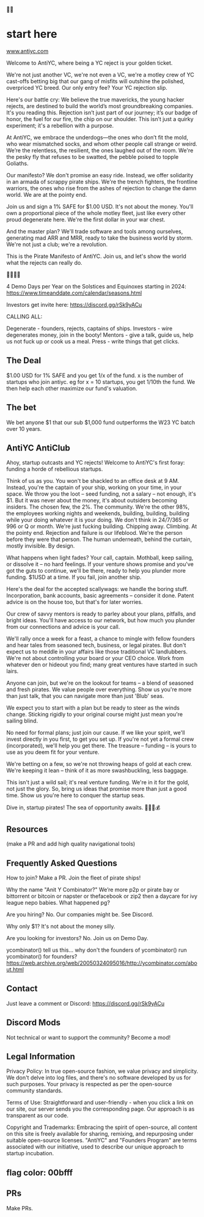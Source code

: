 🏴‍☠️

# start here

www.antiyc.com

Welcome to AntiYC, where being a YC reject is your golden ticket.

We're not just another VC, we're not even a VC, we're a motley crew of YC cast-offs betting big that our gang of misfits will outshine the polished, overpriced YC breed. Our only entry fee? Your YC rejection slip.

Here's our battle cry: We believe the true mavericks, the young hacker rejects, are destined to build the world’s most groundbreaking companies. It's you reading this. Rejection isn’t just part of our journey; it’s our badge of honor, the fuel for our fire, the chip on our shoulder. This isn’t just a quirky experiment; it's a rebellion with a purpose.

At AntiYC, we embrace the underdogs—the ones who don’t fit the mold, who wear mismatched socks, and whom other people call strange or weird. We’re the relentless, the resilient, the ones laughed out of the room. We're the pesky fly that refuses to be swatted, the pebble poised to topple Goliaths.

Our manifesto? We don't promise an easy ride. Instead, we offer solidarity in an armada of scrappy pirate ships. We're the trench fighters, the frontline warriors, the ones who rise from the ashes of rejection to change the damn world. We are at the pointy end.

Join us and sign a 1% SAFE for $1.00 USD. It's not about the money. You'll own a proportional piece of the whole motley fleet, just like every other proud degenerate here. We're the first dollar in your war chest.

And the master plan? We'll trade software and tools among ourselves, generating mad ARR and MRR, ready to take the business world by storm. We're not just a club; we're a revolution.

This is the Pirate Manifesto of AntiYC. Join us, and let's show the world what the rejects can really do.

🏴‍☠️💥🚀

4 Demo Days per Year on the Solstices and Equinoxes starting in 2024: https://www.timeanddate.com/calendar/seasons.html

Investors get invite here: https://discord.gg/rSk9yACu


CALLING ALL:

Degenerate - founders, rejects, captains of ships.
Investors - wire degenerates money, join in the booty!
Mentors - give a talk, guide us, help us not fuck up or cook us a meal.
Press - write things that get clicks.

## The Deal
$1.00 USD for 1% SAFE and you get 1/x of the fund. x is the number of startups who join antiyc. eg for x = 10 startups, you get 1/10th the fund. We then help each other maximize our fund's valuation.

## The bet
We bet anyone $1 that our sub $1,000 fund outperforms the W23 YC batch over 10 years.

## AntiYC AntiClub

Ahoy, startup outcasts and YC rejects! Welcome to AntiYC's first foray: funding a horde of rebellious startups.

Think of us as you. You won't be shackled to an office desk at 9 AM. Instead, you're the captain of your ship, working on your time, in your space. We throw you the loot – seed funding, not a salary – not enough, it's $1. But it was never about the money, it's about outsiders becoming insiders. The chosen few, the 2%. The community. We're the other 98%, the employees working nights and weekends, building, building, building while your doing whatever it is your doing. We don't think in 24/7/365 or 996 or Q or month. We're just fucking building. Chipping away. Climbing. At the pointy end. Rejection and failure is our lifeblood. We're the person before they were that person. The human underneath, behind the curtain, mostly invisible. By design.

What happens when light fades? Your call, captain. Mothball, keep sailing, or dissolve it – no hard feelings. If your venture shows promise and you've got the guts to continue, we'll be there, ready to help you plunder more funding. $1USD at a time. If you fail, join another ship.

Here's the deal for the accepted scallywags: we handle the boring stuff. Incorporation, bank accounts, basic agreements – consider it done. Patent advice is on the house too, but that's for later worries.

Our crew of savvy mentors is ready to parley about your plans, pitfalls, and bright ideas. You'll have access to our network, but how much you plunder from our connections and advice is your call.

We'll rally once a week for a feast, a chance to mingle with fellow founders and hear tales from seasoned tech, business, or legal pirates. But don't expect us to meddle in your affairs like those traditional VC landlubbers. We're not about controlling your board or your CEO choice. Work from whatever den or hideout you find; many great ventures have started in such lairs.

Anyone can join, but we're on the lookout for teams – a blend of seasoned and fresh pirates. We value people over everything. Show us you're more than just talk, that you can navigate more than just 'Blub' seas.

We expect you to start with a plan but be ready to steer as the winds change. Sticking rigidly to your original course might just mean you're sailing blind.

No need for formal plans; just join our cause. If we like your spirit, we'll invest directly in you first, to get you set up. If you're not yet a formal crew (incorporated), we'll help you get there. The treasure – funding – is yours to use as you deem fit for your venture.

We're betting on a few, so we're not throwing heaps of gold at each crew. We're keeping it lean – think of it as more swashbuckling, less baggage.

This isn't just a wild sail; it's real venture funding. We're in it for the gold, not just the glory. So, bring us ideas that promise more than just a good time. Show us you're here to conquer the startup seas.

Dive in, startup pirates! The sea of opportunity awaits. 🏴‍☠️🚀💰

## Resources
(make a PR and add high quality navigational tools)


## Frequently Asked Questions

How to join?
Make a PR. Join the fleet of pirate ships!

Why the name "Anit Y Combinator?"
We’re more p2p or pirate bay or bittorrent or bitcoin or napster or thefacebook or zip2 then a daycare for ivy league nepo babies. What happened pg?

Are you hiring?
No. Our companies might be. See Discord.

Why only $1?
It's not about the money silly.

Are you looking for investors?
No. Join us on Demo Day.

ycombinator()
tell us this... why don't the founders of ycombinator() run ycombinator() for founders? https://web.archive.org/web/20050324095016/http://ycombinator.com/about.html

## Contact
Just leave a comment or Discord: https://discord.gg/rSk9yACu

## Discord Mods
Not technical or want to support the community? Become a mod!
## Legal Information
Privacy Policy: In true open-source fashion, we value privacy and simplicity. We don't delve into log files, and there's no software developed by us for such purposes. Your privacy is respected as per the open-source community standards.

Terms of Use: Straightforward and user-friendly - when you click a link on our site, our server sends you the corresponding page. Our approach is as transparent as our code.

Copyright and Trademarks: Embracing the spirit of open-source, all content on this site is freely available for sharing, remixing, and repurposing under suitable open-source licenses. "AntiYC" and "Founders Program" are terms associated with our initiative, used to describe our unique approach to startup incubation.

## flag color: 00bfff


## PRs
Make PRs.
